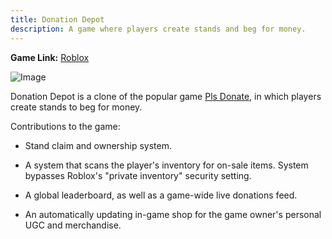 ```yaml
---
title: Donation Depot
description: A game where players create stands and beg for money.
---
```


**Game Link:** [Roblox](https://www.roblox.com/games/15985689435/Donation-Depot-Donation-Game)

![Image](https://media.discordapp.net/attachments/1267674014290149449/1267682651037368351/5QNyxIB.png?ex=66a9acf8&is=66a85b78&hm=869dfe741aef4f6da297e998c09ae087b5ffb85662c8ee85ed1d1cd15598a036&=&format=webp&quality=lossless&width=1208&height=676)

Donation Depot is a clone of the popular game [Pls Donate](https://www.roblox.com/games/8737602449/PLS-DONATE), in which players create stands to beg for money.


Contributions to the game:

- Stand claim and ownership system.

- A system that scans the player's inventory for on-sale items. System bypasses Roblox's "private inventory" security setting.

- A global leaderboard, as well as a game-wide live donations feed.

- An automatically updating in-game shop for the game owner's personal UGC and merchandise.
